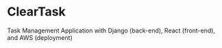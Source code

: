 # ClearTask
Task Management Application with Django (back-end), React (front-end), and AWS (deployment)
